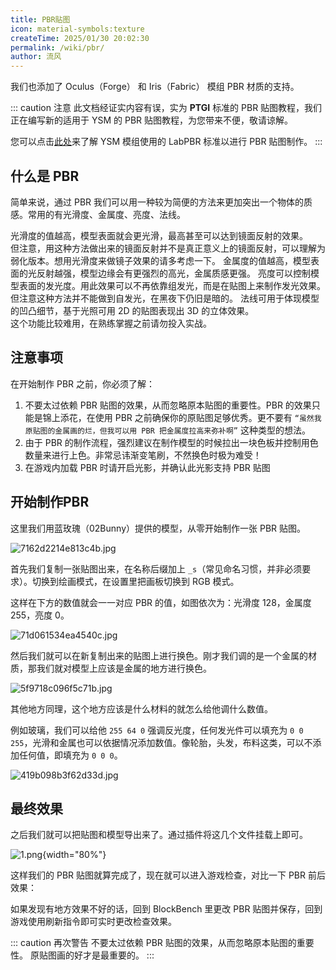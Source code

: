 ```yaml
---
title: PBR贴图
icon: material-symbols:texture
createTime: 2025/01/30 20:02:30
permalink: /wiki/pbr/
author: 流风
---
```


我们也添加了 Oculus（Forge） 和 Iris（Fabric） 模组 PBR 材质的支持。

::: caution 注意
此文档经证实内容有误，实为 **PTGI** 标准的 PBR 贴图教程，我们正在编写新的适用于 YSM 的 PBR 贴图教程，为您带来不便，敬请谅解。

您可以点击[此处](https://docs.minegraph.cn/labpbrmaterialstandard.html)来了解 YSM 模组使用的 LabPBR 标准以进行 PBR 贴图制作。
:::

## 什么是 PBR

简单来说，通过 PBR 我们可以用一种较为简便的方法来更加突出一个物体的质感。常用的有光滑度、金属度、亮度、法线。

<Card title="光滑度" icon="mdi:mirror">
光滑度的值越高，模型表面就会更光滑，最高甚至可以达到镜面反射的效果。<br>
但注意，用这种方法做出来的镜面反射并不是真正意义上的镜面反射，可以理解为弱化版本。想用光滑度来做镜子效果的请多考虑一下。
</Card>

<Card title="金属度" icon="icon-park:heavy-metal">
金属度的值越高，模型表面的光反射越强，模型边缘会有更强烈的高光，金属质感更强。
</Card>

<Card title="亮度" icon="line-md:car-light">
亮度可以控制模型表面的发光度。用此效果可以不再依靠组发光，而是在贴图上来制作发光效果。<br>
但注意这种方法并不能做到自发光，在黑夜下仍旧是暗的。
</Card>

<Card title="法线" icon="codicon:screen-normal">
法线可用于体现模型的凹凸细节，基于光照可用 2D 的贴图表现出 3D 的立体效果。<br>
这个功能比较难用，在熟练掌握之前请勿投入实战。
</Card>

## 注意事项

在开始制作 PBR 之前，你必须了解：

1. 不要太过依赖 PBR 贴图的效果，从而忽略原本贴图的重要性。PBR 的效果只能是锦上添花，在使用 PBR
   之前确保你的原贴图足够优秀。更不要有 `“虽然我原贴图的金属画的烂，但我可以用 PBR 把金属度拉高来弥补啊”` 这种类型的想法。
2. 由于 PBR 的制作流程，强烈建议在制作模型的时候拉出一块色板并控制用色数量来进行上色。非常忌讳渐变笔刷，不然换色时极为难受！
3. 在游戏内加载 PBR 时请开启光影，并确认此光影支持 PBR 贴图

## 开始制作PBR

这里我们用蓝玫瑰（02Bunny）提供的模型，从零开始制作一张 PBR 贴图。

![7162d2214e813c4b.jpg](https://s2.loli.net/2025/01/30/KCu37bDxr4LsgeX.jpg)

首先我们复制一张贴图出来，在名称后缀加上 `_s`（常见命名习惯，并非必须要求）。切换到绘画模式，在设置里把画板切换到 RGB 模式。

这样在下方的数值就会一一对应 PBR 的值，如图依次为：光滑度 128，金属度 255，亮度 0。

![71d061534ea4540c.jpg](https://s2.loli.net/2025/01/30/4sXHn6QbT25ImZq.jpg)

然后我们就可以在新复制出来的贴图上进行换色。刚才我们调的是一个金属的材质，那我们就对模型上应该是金属的地方进行换色。

![5f9718c096f5c71b.jpg](https://s2.loli.net/2025/01/30/ES9I1VMnwckzlhu.jpg)

其他地方同理，这个地方应该是什么材料的就怎么给他调什么数值。

例如玻璃，我们可以给他 `255 64 0` 强调反光度，任何发光件可以填充为 `0 0 255`，光滑和金属也可以依据情况添加数值。像轮胎，头发，布料这类，可以不添加任何值，即填充为 `0 0 0`。

![419b098b3f62d33d.jpg](https://s2.loli.net/2025/01/30/WAjlcXQz4trskGZ.jpg)

## 最终效果

之后我们就可以把贴图和模型导出来了。通过插件将这几个文件挂载上即可。

![1.png](https://s2.loli.net/2025/01/30/2mh7ZFRVJzpg5UW.png){width="80%"}

这样我们的 PBR 贴图就算完成了，现在就可以进入游戏检查，对比一下 PBR 前后效果：

<CardGrid>
  <ImageCard
    image="https://s2.loli.net/2025/01/30/f5IsdMaKxyem3V2.jpg"
    title="使用 PBR 前"
    href="/"
  />
  <ImageCard
    image="https://s2.loli.net/2025/01/30/OMzXqU87EdLcgDm.jpg"
    title="使用 PBR 后"
    href="/"
  />
</CardGrid>

如果发现有地方效果不好的话，回到 BlockBench 里更改 PBR 贴图并保存，回到游戏使用刷新指令即可实时更改检查效果。

::: caution 再次警告
不要太过依赖 PBR 贴图的效果，从而忽略原本贴图的重要性。 原贴图画的好才是最重要的。
:::
